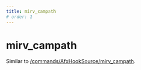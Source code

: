 ```yaml
---
title: mirv_campath
# order: 1
---
```


# mirv_campath

Similar to [/commands/AfxHookSource/mirv_campath](/commands/AfxHookSource/mirv_campath).